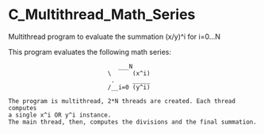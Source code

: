 # C_Multithread_Math_Series
Multithread program to evaluate the summation (x/y)^i for i=0...N

This program evaluates the following math series:
 
              		               ___N
                                \      (x^i)
                                 .     _____
                                /__i=0 (y^i)
 
  	The program is multithread, 2*N threads are created. Each thread computes 
  	a single x^i OR y^i instance.
  	The main thread, then, computes the divisions and the final summation.
